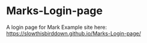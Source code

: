 # Marks-Login-page
A login page for Mark
Example site here:
https://slowthisbirddown.github.io/Marks-Login-page/
